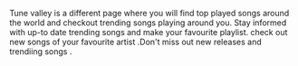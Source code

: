 Tune valley is a different page where you will find top played songs around the world and checkout trending songs playing around you. Stay informed with up-to date trending songs and make your favourite playlist. check out new songs of your favourite artist .Don't miss out new releases and trendiing songs .